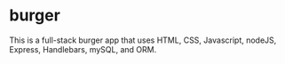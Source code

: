 # burger
This is a full-stack burger app that uses HTML, CSS, Javascript, nodeJS, Express, Handlebars, mySQL, and ORM. 
